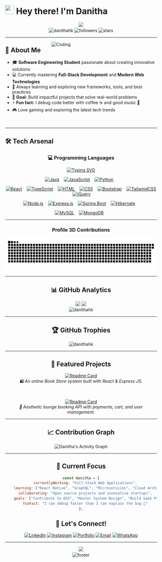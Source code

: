 # <img src="https://raw.githubusercontent.com/MartinHeinz/MartinHeinz/master/wave.gif" width="30px" height="30px" /> Hey there! I'm Danitha

<div align="center">
  <img src="https://readme-typing-svg.herokuapp.com/?font=Righteous&size=35&center=true&vCenter=true&width=500&height=70&duration=4000&lines=Hi+There!+👋;I'm+Danitha!;Welcome+to+my+GitHub!;Let's+code+together!+🚀" />
</div>

<div align="center">
  <img src="https://komarev.com/ghpvc/?username=danithahk&label=Profile%20views&color=0e75b6&style=for-the-badge" alt="danithahk" />
  <img src="https://img.shields.io/github/followers/danithahk?label=Followers&style=for-the-badge&color=blue" alt="followers" />
  <img src="https://img.shields.io/github/stars/danithahk?label=Stars&style=for-the-badge&color=yellow" alt="stars" />
</div>

---

<img align="right" alt="Coding" width="350" src="https://cdn.dribbble.com/users/1162077/screenshots/3848914/programmer.gif">

## 🚀 About Me

- 🎓 **Software Engineering Student** passionate about creating innovative solutions
- 💻 Currently mastering **Full-Stack Development** and **Modern Web Technologies**
- 🌱 Always learning and exploring new frameworks, tools, and best practices
- 🎯 **Goal:** Build impactful projects that solve real-world problems
- ⚡ **Fun fact:** I debug code better with coffee ☕ and good music 🎵
- 🎮 Love gaming and exploring the latest tech trends

<br clear="right"/>

---

## 🛠️ Tech Arsenal

<div align="center">

### 💻 Programming Languages  
[![Typing SVG](https://readme-typing-svg.herokuapp.com/?duration=4000&color=2ED573&width=250&lines=Languages+and+Tools%3A)](https://git.io/typing-svg)

<p align="center">
  <!-- Core -->
  <a href="#"><img src="https://skillicons.dev/icons?i=java" alt="Java" width="50" height="50"/></a>&nbsp;&nbsp;&nbsp;
  <a href="#"><img src="https://skillicons.dev/icons?i=js" alt="JavaScript" width="50" height="50"/></a>&nbsp;&nbsp;&nbsp;
  <a href="#"><img src="https://skillicons.dev/icons?i=py" alt="Python" width="50" height="50"/></a>&nbsp;&nbsp;&nbsp;

  <!-- Frontend -->
  <a href="#"><img src="https://skillicons.dev/icons?i=react" alt="React" width="50" height="50"/></a>&nbsp;&nbsp;&nbsp;
  <a href="#"><img src="https://skillicons.dev/icons?i=ts" alt="TypeScript" width="50" height="50"/></a>&nbsp;&nbsp;&nbsp;
  <a href="#"><img src="https://skillicons.dev/icons?i=html" alt="HTML" width="50" height="50"/></a>&nbsp;&nbsp;&nbsp;
  <a href="#"><img src="https://skillicons.dev/icons?i=css" alt="CSS" width="50" height="50"/></a>&nbsp;&nbsp;&nbsp;
  <a href="#"><img src="https://skillicons.dev/icons?i=bootstrap" alt="Bootstrap" width="50" height="50"/></a>&nbsp;&nbsp;&nbsp;
  <a href="#"><img src="https://skillicons.dev/icons?i=tailwind" alt="TailwindCSS" width="50" height="50"/></a>&nbsp;&nbsp;&nbsp;
  <a href="#"><img src="https://skillicons.dev/icons?i=jquery" alt="jQuery" width="50" height="50"/></a>&nbsp;&nbsp;&nbsp;

  <!-- Backend -->
  <a href="#"><img src="https://skillicons.dev/icons?i=nodejs" alt="Node.js" width="50" height="50"/></a>&nbsp;&nbsp;&nbsp;
  <a href="#"><img src="https://skillicons.dev/icons?i=express" alt="Express.js" width="50" height="50"/></a>&nbsp;&nbsp;&nbsp;
  <a href="#"><img src="https://skillicons.dev/icons?i=spring" alt="Spring Boot" width="50" height="50"/></a>&nbsp;&nbsp;&nbsp;
  <a href="#"><img src="https://skillicons.dev/icons?i=hibernate" alt="Hibernate" width="50" height="50"/></a>&nbsp;&nbsp;&nbsp;

  <!-- Databases -->
  <a href="#"><img src="https://skillicons.dev/icons?i=mysql" alt="MySQL" width="50" height="50"/></a>&nbsp;&nbsp;&nbsp;
  <a href="#"><img src="https://skillicons.dev/icons?i=mongodb" alt="MongoDB" width="50" height="50"/></a>&nbsp;&nbsp;&nbsp;
</p>

***
<div align="center">

<h3 align="center">
  Profile 3D Contributions 
</h3>


<img alt="Coding" width="900" src="https://github.com/NimeshPiyumantha/red-alpha/blob/main/github-contribution-grid-snake.svg">

---

## 📊 GitHub Analytics

<div align="center">
  
<img height="180em" src="https://github-readme-stats.vercel.app/api?username=danithahk&show_icons=true&theme=tokyonight&include_all_commits=true&count_private=true"/>
<img height="180em" src="https://github-readme-stats.vercel.app/api/top-langs/?username=danithahk&layout=compact&langs_count=8&theme=tokyonight"/>

</div>

<div align="center">
  <img src="https://github-readme-streak-stats.herokuapp.com/?user=danithahk&theme=tokyonight" alt="danithahk" />
</div>



---

## 🏆 GitHub Trophies
<div align="center">
  <img src="https://github-profile-trophy.vercel.app/?username=danithahk&theme=tokyonight&no-frame=false&no-bg=false&margin-w=4&row=1" alt="danithahk" />
</div>

---



## 💼 Featured Projects

<div align="center">

[![Readme Card](https://github-readme-stats.vercel.app/api/pin/?username=DanithaHk&repo=pavithra-online-booking-store-frontend&theme=tokyonight)](https://github.com/DanithaHk/pavithra-online-booking-store-frontend)  
*🛍️ An online Book Store system built with React & Express JS.*

<br/>

[![Readme Card](https://github-readme-stats.vercel.app/api/pin/?username=DanithaHk&repo=VO-Aesthetic-Lounge-SpringBoot-API&theme=tokyonight)](https://github.com/DanithaHk/VO-Aesthetic-Lounge-SpringBoot-API)  
*💆 Aesthetic lounge booking API with payments, cart, and user management.*

</div>



---

## 📈 Contribution Graph

<div align="center">
  <img src="https://github-readme-activity-graph.vercel.app/graph?username=danithahk&theme=tokyo-night&hide_border=true" alt="Danitha's Activity Graph" />
</div>

---


## 🌟 Current Focus

```javascript
const danitha = {
    currentlyWorking: "Full-Stack Web Applications",
    learning: ["React Native", "GraphQL", "Microservices", "Cloud Architecture"],
    collaborating: "Open source projects and innovative startups",
    goals: ["Contribute to OSS", "Master System Design", "Build SaaS Products"],
    funFact: "I can debug faster than I can explain the bug 🐛"
};
```



## 🤝 Let's Connect!

<div align="center">

[![LinkedIn](https://img.shields.io/badge/-LinkedIn-0077B5?style=for-the-badge&logo=linkedin&logoColor=white)](https://linkedin.com/in/danitha-dinuwan-b79555319)
[![Instagram](https://img.shields.io/badge/-Instagram-E4405F?style=for-the-badge&logo=instagram&logoColor=white)](https://instagram.com/danitha_dinuwan)
[![Portfolio](https://img.shields.io/badge/-Portfolio-000000?style=for-the-badge&logo=react&logoColor=white)]([https://danitha.dev](https://portfoliodanitha.netlify.app/))
[![Email](https://img.shields.io/badge/-Email-D14836?style=for-the-badge&logo=gmail&logoColor=white)](mailto:danithahk@gmail.com)
 <a href="https://wa.me/0762639000">
    <img src="https://img.shields.io/badge/WhatsApp-25D366?logo=whatsapp&logoColor=white&style=for-the-badge" alt="WhatsApp">
  </a>

</div>

---

<div align="center">
  <img src="https://readme-typing-svg.herokuapp.com/?font=Righteous&size=25&center=true&vCenter=true&width=500&height=70&duration=4000&lines=Thanks+for+visiting!+✨;Let's+build+something+amazing!+🚀;Happy+coding!+💻">
</div>

<div align="center">
  <img src="https://capsule-render.vercel.app/api?type=waving&color=gradient&height=100&section=footer" alt="footer" />
</div>
